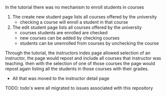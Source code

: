 In the tutorial there was no mechanism to enroll students in courses

1. The create new student page lists all courses offered by the university
    * checking a course will enroll a student in that course
2. The edit student page lists all courses offered by the university
    * courses students are enrolled are checked
    * new courses can be added by checking courses
    * students can be unenrolled from courses by unchecking the course
    
Through the tutorial, the instructors index page allowed selection of an instructor, the page would repost and include all courses that instructor was teaching.  then with the selection of one of those courses the page would repost again listing all the students in those courses with their grades.
* All that was moved to the instructor detail page

TODO: todo's were all migrated to issues associated with this repository
